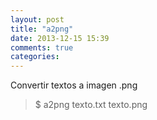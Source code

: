 ```yaml
---
layout: post
title: "a2png"
date: 2013-12-15 15:39
comments: true
categories: 
---
```

Convertir textos a imagen .png

>$ a2png texto.txt texto.png

